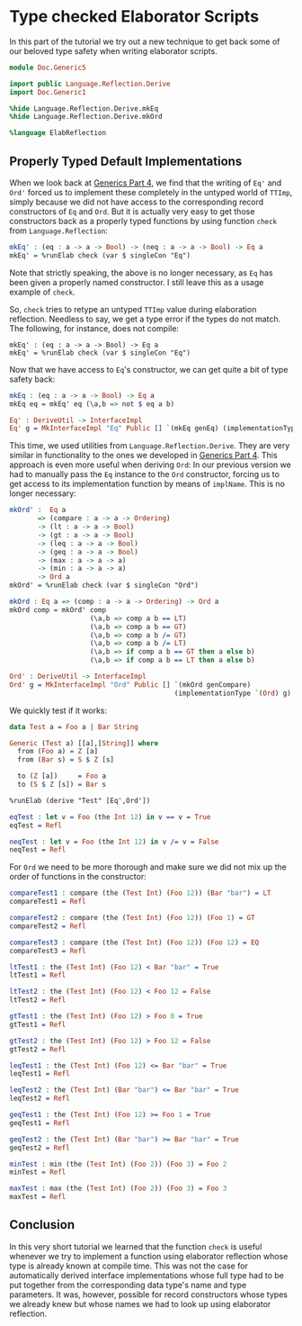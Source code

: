 # Type checked Elaborator Scripts

In this part of the tutorial we try out a new technique to get back
some of our beloved type safety when writing elaborator scripts.

```idris
module Doc.Generic5

import public Language.Reflection.Derive
import Doc.Generic1

%hide Language.Reflection.Derive.mkEq
%hide Language.Reflection.Derive.mkOrd

%language ElabReflection
```

## Properly Typed Default Implementations

When we look back at [Generics Part 4](Generic4.md),
we find that the writing of `Eq'` and `Ord'` forced us to implement these
completely in the untyped world of `TTImp`, simply because we did not
have access to the corresponding record constructors of
`Eq` and `Ord`. But it is actually very easy to get those
constructors back as a properly typed functions by using
function `check` from `Language.Reflection`:

```idris
mkEq' : (eq : a -> a -> Bool) -> (neq : a -> a -> Bool) -> Eq a
mkEq' = %runElab check (var $ singleCon "Eq")
```

Note that strictly speaking, the above is no longer necessary,
as `Eq` has been given a properly named constructor. I still
leave this as a usage example of `check`.

So, `check` tries to retype an untyped `TTImp` value during
elaboration reflection. Needless to say, we get a type error
if the types do not match. The following, for instance, does not
compile:

```repl
mkEq' : (eq : a -> a -> Bool) -> Eq a
mkEq' = %runElab check (var $ singleCon "Eq")
```

Now that we have access to `Eq`'s constructor, we can get quite a bit
of type safety back:

```idris
mkEq : (eq : a -> a -> Bool) -> Eq a
mkEq eq = mkEq' eq (\a,b => not $ eq a b)

Eq' : DeriveUtil -> InterfaceImpl
Eq' g = MkInterfaceImpl "Eq" Public [] `(mkEq genEq) (implementationType `(Eq) g)
```

This time, we used utilities from `Language.Reflection.Derive`.
They are very similar in functionality to the ones we developed in
[Generics Part 4](Generic4.md). This
approach is even more useful when deriving `Ord`: In our previous
version we had to manually pass the `Eq` instance to the `Ord`
constructor, forcing us to get access to its implementation function
by means of `implName`. This is no longer necessary:

```idris
mkOrd' :  Eq a
       => (compare : a -> a -> Ordering)
       -> (lt : a -> a -> Bool)
       -> (gt : a -> a -> Bool)
       -> (leq : a -> a -> Bool)
       -> (geq : a -> a -> Bool)
       -> (max : a -> a -> a)
       -> (min : a -> a -> a)
       -> Ord a
mkOrd' = %runElab check (var $ singleCon "Ord")

mkOrd : Eq a => (comp : a -> a -> Ordering) -> Ord a
mkOrd comp = mkOrd' comp
                    (\a,b => comp a b == LT)
                    (\a,b => comp a b == GT)
                    (\a,b => comp a b /= GT)
                    (\a,b => comp a b /= LT)
                    (\a,b => if comp a b == GT then a else b)
                    (\a,b => if comp a b == LT then a else b)

Ord' : DeriveUtil -> InterfaceImpl
Ord' g = MkInterfaceImpl "Ord" Public [] `(mkOrd genCompare)
                                         (implementationType `(Ord) g)
```

We quickly test if it works:

```idris
data Test a = Foo a | Bar String

Generic (Test a) [[a],[String]] where
  from (Foo a) = Z [a]
  from (Bar s) = S $ Z [s]

  to (Z [a])     = Foo a
  to (S $ Z [s]) = Bar s

%runElab (derive "Test" [Eq',Ord'])

eqTest : let v = Foo (the Int 12) in v == v = True
eqTest = Refl

neqTest : let v = Foo (the Int 12) in v /= v = False
neqTest = Refl
```

For `Ord` we need to be more thorough and make sure we
did not mix up the order of functions in the constructor:

```idris
compareTest1 : compare (the (Test Int) (Foo 12)) (Bar "bar") = LT
compareTest1 = Refl

compareTest2 : compare (the (Test Int) (Foo 12)) (Foo 1) = GT
compareTest2 = Refl

compareTest3 : compare (the (Test Int) (Foo 12)) (Foo 12) = EQ
compareTest3 = Refl

ltTest1 : the (Test Int) (Foo 12) < Bar "bar" = True
ltTest1 = Refl

ltTest2 : the (Test Int) (Foo 12) < Foo 12 = False
ltTest2 = Refl

gtTest1 : the (Test Int) (Foo 12) > Foo 0 = True
gtTest1 = Refl

gtTest2 : the (Test Int) (Foo 12) > Foo 12 = False
gtTest2 = Refl

leqTest1 : the (Test Int) (Foo 12) <= Bar "bar" = True
leqTest1 = Refl

leqTest2 : the (Test Int) (Bar "bar") <= Bar "bar" = True
leqTest2 = Refl

geqTest1 : the (Test Int) (Foo 12) >= Foo 1 = True
geqTest1 = Refl

geqTest2 : the (Test Int) (Bar "bar") >= Bar "bar" = True
geqTest2 = Refl

minTest : min (the (Test Int) (Foo 2)) (Foo 3) = Foo 2
minTest = Refl

maxTest : max (the (Test Int) (Foo 2)) (Foo 3) = Foo 3
maxTest = Refl
```

## Conclusion

In this very short tutorial we learned that the
function `check` is useful whenever we try to implement
a function using elaborator reflection whose type is already known at compile time.
This was not the case for automatically derived interface implementations
whose full type had to be put together from the corresponding
data type's name and type parameters.
It was, however, possible for record constructors
whose types we already knew but whose names we had
to look up using elaborator reflection.
